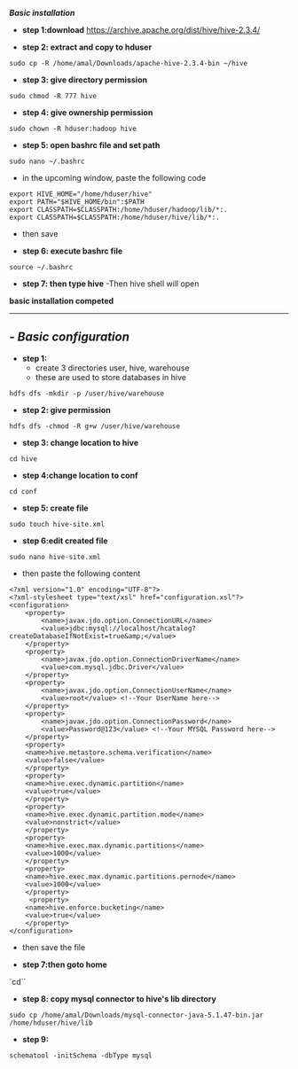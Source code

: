 ***Basic installation***
- **step 1:download** 
	https://archive.apache.org/dist/hive/hive-2.3.4/

- **step 2: extract and copy to hduser**

``
sudo cp -R /home/amal/Downloads/apache-hive-2.3.4-bin ~/hive
``
- **step 3: give directory permission**

``
sudo chmod -R 777 hive
``
- **step 4: give ownership permission**

``sudo chown -R hduser:hadoop hive``

- **step 5: open bashrc file and set path**

``sudo nano ~/.bashrc``

- in the upcoming window, paste the following code

```
export HIVE_HOME="/home/hduser/hive"
export PATH="$HIVE_HOME/bin":$PATH
export CLASSPATH=$CLASSPATH:/home/hduser/hadoop/lib/*:.
export CLASSPATH=$CLASSPATH:/home/hduser/hive/lib/*:.
```
- then save

- **step 6: execute bashrc file**

``source ~/.bashrc``

- **step 7: then type hive** 
-Then hive shell will open

**basic installation competed**

-----------------------------------------------------------------------------------

***- Basic configuration***
------------------------

- **step 1:** 
    - create 3 directories user, hive, warehouse
    - these are used to store databases in hive

 ``hdfs dfs -mkdir -p /user/hive/warehouse``

- **step 2: give permission**

``hdfs dfs -chmod -R g+w /user/hive/warehouse``
- **step 3: change location to hive**

``cd hive``
- **step 4:change location to conf**

``cd conf``

- **step 5: create file**

``sudo touch hive-site.xml``

- **step 6:edit created file**

 ``sudo nano hive-site.xml``


- then paste the following content
```
<?xml version="1.0" encoding="UTF-8"?>
<?xml-stylesheet type="text/xsl" href="configuration.xsl"?>
<configuration>  
    <property>  
        <name>javax.jdo.option.ConnectionURL</name>  
        <value>jdbc:mysql://localhost/hcatalog?createDatabaseIfNotExist=true&amp;</value>  
    </property>
    <property>  
        <name>javax.jdo.option.ConnectionDriverName</name>  
        <value>com.mysql.jdbc.Driver</value>  
    </property>
    <property>  
        <name>javax.jdo.option.ConnectionUserName</name>  
        <value>root</value> <!--Your UserName here-->  
    </property>
    <property>  
        <name>javax.jdo.option.ConnectionPassword</name>  
        <value>Password@123</value> <!--Your MYSQL Password here-->  
    </property>
    <property>
    <name>hive.metastore.schema.verification</name>
    <value>false</value>
    </property>
    <property>
    <name>hive.exec.dynamic.partition</name>
    <value>true</value>
    </property>
    <property>
    <name>hive.exec.dynamic.partition.mode</name>
    <value>nonstrict</value>
    </property>
    <property>
    <name>hive.exec.max.dynamic.partitions</name>
    <value>1000</value>
    </property>
    <property>
    <name>hive.exec.max.dynamic.partitions.pernode</name>
    <value>1000</value>
    </property>
     <property>
    <name>hive.enforce.bucketing</name>
    <value>true</value>
    </property>
</configuration>
```

- then save the file

- **step 7:then goto home**

`cd`` 

- **step 8: copy mysql connector to hive's lib directory**

``sudo cp /home/amal/Downloads/mysql-connector-java-5.1.47-bin.jar /home/hduser/hive/lib``

- **step 9:**

``schematool -initSchema -dbType mysql``

	
